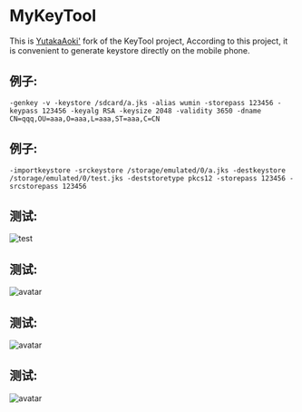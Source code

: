 # MyKeyTool
This is [YutakaAoki'](https://github.com/YutakaAoki/KeyTool) fork of the KeyTool project, According to this project, it is convenient to generate keystore directly on the mobile phone.

## 例子:
`-genkey -v -keystore /sdcard/a.jks -alias wumin -storepass 123456 -keypass 123456 -keyalg RSA -keysize 2048 -validity 3650 -dname CN=qqq,OU=aaa,O=aaa,L=aaa,ST=aaa,C=CN`
## 例子:
`-importkeystore -srckeystore /storage/emulated/0/a.jks -destkeystore /storage/emulated/0/test.jks -deststoretype pkcs12 -storepass 123456 -srcstorepass 123456`
## 测试:
![test](https://github.com/liu1352183717/MyKeyTool/blob/master/1.png)
## 测试:
![avatar](/2.png)
## 测试:
![avatar](/3.png)
## 测试:
![avatar](/4.png)

